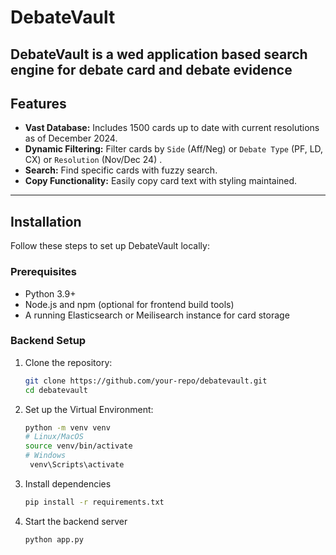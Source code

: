 # DebateVault

DebateVault is a wed application based search engine for debate card and debate evidence
---

## Features

- **Vast Database:** Includes 1500 cards up to date with current resolutions as of December 2024.
- **Dynamic Filtering:** Filter cards by `Side` (Aff/Neg) or `Debate Type` (PF, LD, CX) or `Resolution` (Nov/Dec 24) .
- **Search:** Find specific cards with fuzzy search.
- **Copy Functionality:** Easily copy card text with styling maintained. 

---

## Installation

Follow these steps to set up DebateVault locally:

### Prerequisites

- Python 3.9+
- Node.js and npm (optional for frontend build tools)
- A running Elasticsearch or Meilisearch instance for card storage

### Backend Setup

1. Clone the repository:
   ```bash
   git clone https://github.com/your-repo/debatevault.git
   cd debatevault

2. Set up the Virtual Environment:
   ```bash
   python -m venv venv
   # Linux/MacOS
   source venv/bin/activate
   # Windows
    venv\Scripts\activate

3. Install dependencies
   ```bash
   pip install -r requirements.txt

4. Start the backend server
    ```bash
    python app.py


